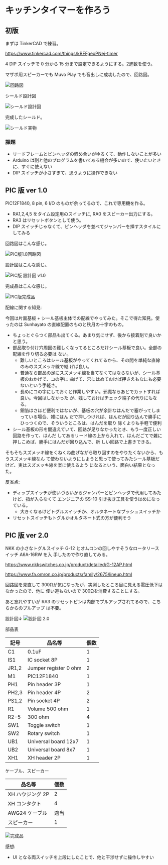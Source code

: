 # キッチンタイマーを作ろう

## 初版

まずは TinkerCAD で練習。

https://www.tinkercad.com/things/kBFFgeoPNej-timer

4 DIP スイッチで 0 分から 15 分まで設定できるようにする。2進数を使う。

マザボ用スピーカーでも Muvo Play でも音出しに成功したので、回路図。

![回路図](./kicad/timer01/timer01.png)

シールド設計図

![シールド設計図](./librecad/timer01.png)

完成したシールド。

![シールド実物](./photos/KitchenTimerShield.jpg)

### 課題

- リードフレームとピンヘッダの嵌め合いがゆるくて、動作しないことが多い
- Arduino は割と他のプログラムを書いてある機会が多いので、使いたいときに、すぐに使えない
- DIP スイッチが小さすぎて、思うように操作できない

## PIC 版 ver 1.0

PIC12F1840, 8 pin, 6 I/O のものが余ってるので、これで専用機を作る。

- RA1,2,4,5 をタイム設定用のスイッチに, RA0 をスピーカー出力にする。
- RA3 はリセットボタンとして使う。
- DIP スイッチじゃなくて、ピンヘッダを並べてジャンパーを挿すスタイルにしてみる

回路図はこんな感じ。

![PIC版1.0回路図](./pic_version/kicad/TimerPIC12F1840_1/TimerPic12F1840_1.png)

設計図はこんな感じ。

![PIC版 設計図 v1.0](./pic_version/librecad/timer01.png)

完成品はこんな感じ。

![PIC版完成品](./pic_version/KitchenTimerPIC_1.0.jpg)

配線に関する知見:

今回は片面基板 + シール基板主体での配線でやってみた。そこで得た知見。使ったのは Sunhayato
の直線配置のものと秋月の十字のもの。

- ちょっとぐらつく部品も出てくる。あまり気にせず、後から接着剤で良いかと思う。
- 部品取り付け穴周囲の難しくなってるところだけシール基板で良い。全部の配線を作り切る必要は
  ない。
  - 難しいところはシール基板がやってくれてるから、その間を単純な直線のみのスズメッキ線で継
    げば良い。
  - 普通なら部品の足にスズメッキ線を当てなくてはならないが、シール基板のおかげで、コの字に
    曲げて、穴にはめておけば押さえもなにも必要ないという手軽さ。
  - 長めにコの字にしておくと作業しやすい。邪魔ならあとでカットすれば良い。今回はしなかった
    が、残しておけばチェック端子の代りにもなる。
  - 銅箔はさほど便利ではないが、基板の穴が余計なはんだで塞がってしまっている場合、雑にはん
    だで押しつければ、はんだが回り込んで勝手にひっつくので、そういうところは、はんだを取り
    除くよりも手軽で便利
- シール基板の形を間違えていて、回路が足りなかったとき、もう一度正しい回路を作って、はんだ
  してあるリード線の上から入れて、はんだごてで雑に押しこめば、勝手にはんだが回り込んで、新
  しい回路で上書きできる。

そもそもスズメッキ線をくねくね曲げながら取り回すのをやりたくないから、もうスズメッキ線なん
て使わないようにしようと思って使ってみたシール基板だけど、実はスズメッキ線を楽に使えるよう
になるという、面白い結果となった。

反省点:

- ディップスイッチが使いづらいからジャンパーとピンヘッダで代用してみたけど、指が入らなくて
  エンジニアの SS-10 引き抜き工具を使うはめになっている。
  - 大きくなるけどトグルスイッチか、オルタネートなプッシュスイッチか
- リセットスイッチもトグルかオルタネート式の方が便利そう

## PIC 版 ver 2.0

NKK の小さなトグルスイッチ G-12 とオムロンの回しやすそうなロータリースイッチ A6A-16RW を入
手したので作り直してみる。

https://www.nkkswitches.co.jp/product/detailed/G-12AP.html

https://www.fa.omron.co.jp/products/family/2675/lineup.html

回路図を見直して 300Ωが気になったが、実測したところ目に見える電圧低下はなかったので、他に
使い道もないので 300Ωを消費することにする。

あと忘れやすいが RA3 のリセットピンは内部でプルアップされてるので、こちらからのプルアップ
は不要。

設計図↓
![設計図 2.0](./pic_version/librecad/timer02.png)

部品表

| 記号 | 品名等                                                 | 個数 |
| ---  | -----------------------------------------------------  | ---  |
| C1   | 0.1uF                                                  | 1    |
| IS1  | IC socket 8P                                           | 1    |
| JR1,2| Jumper register 0 ohm                                  | 2    |
| M1   | PIC12F1840                                             | 1    |
| PH1  | Pin header 3P                                          | 1    |
| PH2,3| Pin header 4P                                          | 2    |
| PS1,2| Pin socket 4P                                          | 2    |
| R1   | Volume 500 ohm                                         | 1    |
| R2-5 | 300 ohm                                                | 4    |
| SW1  | Toggle switch                                          | 1    |
| SW2  | Rotary switch                                          | 1    |
| UB1  | Universal board 12x7                                   | 1    |
| UB2  | Universal board 8x7                                    | 1    |
| XH1  | XH header 2P                                           | 1    |

ケーブル、スピーカー

| 品名等                                                          | 個数  |
| -------------------------------------------------------------   | ----- |
| XH ハウジング 2P                                                | 2     |
| XH コンタクト                                                   | 4     |
| AWG24 ケーブル                                                  | 適当  |
| スピーカー                                                      | 1     |

![完成品](./photos/キッチンタイマー2.0.jpeg)

感想:

- UI となる両スイッチを上段にしたことで、他と干渉せずに操作しやすい
